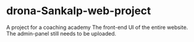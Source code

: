# drona-Sankalp-web-project
A project for a coaching academy
The front-end UI of the entire website.
The admin-panel still needs to be uploaded.
